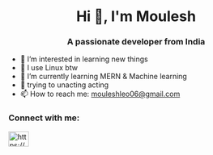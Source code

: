 <h1 align="center">Hi 👋, I'm Moulesh</h1>
<h3 align="center">A passionate developer from India</h3>


- 👀 I’m interested in learning new things
- 🐧 I use Linux btw 
- 🌱 I’m currently learning MERN & Machine learning
- 👊 trying to unacting acting
- 📫 How to reach me: mouleshleo06@gmail.com

<h3 align="left">Connect with me:</h3>
<p align="left">
<a href="https://www.linkedin.com/in/moulesh-g-s-17b1bb1b4/" target="blank">
  <img align="center" src="https://raw.githubusercontent.com/rahuldkjain/github-profile-readme-generator/master/src/images/icons/Social/linked-in-alt.svg" alt="https://www.linkedin.com/in/moulesh-g-s-17b1bb1b4/" height="30" width="40" /></a>
</p>


<!---
mouleshleo/mouleshleo is a ✨ special ✨ repository because its `README.md` (this file) appears on your GitHub profile.
You can click the Preview link to take a look at your changes.
--->
